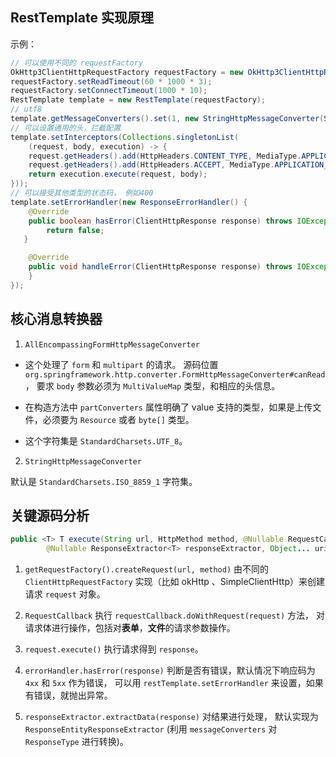 ## RestTemplate 实现原理

示例：

```java 
// 可以使用不同的 requestFactory
OkHttp3ClientHttpRequestFactory requestFactory = new OkHttp3ClientHttpRequestFactory();
requestFactory.setReadTimeout(60 * 1000 * 3);
requestFactory.setConnectTimeout(1000 * 10);
RestTemplate template = new RestTemplate(requestFactory);
// utf8
template.getMessageConverters().set(1, new StringHttpMessageConverter(StandardCharsets.UTF_8));
// 可以设置通用的头，拦截配置
template.setInterceptors(Collections.singletonList(
    (request, body, execution) -> {
    request.getHeaders().add(HttpHeaders.CONTENT_TYPE, MediaType.APPLICATION_FORM_URLENCODED_VALUE);
    request.getHeaders().add(HttpHeaders.ACCEPT, MediaType.APPLICATION_JSON_VALUE);
    return execution.execute(request, body);
}));
// 可以接受其他类型的状态码， 例如400
template.setErrorHandler(new ResponseErrorHandler() {
    @Override
    public boolean hasError(ClientHttpResponse response) throws IOException {
        return false;
   }

    @Override
    public void handleError(ClientHttpResponse response) throws IOException {
    }
});
```


## 核心消息转换器

1. `AllEncompassingFormHttpMessageConverter`    

- 这个处理了 `form` 和 `multipart` 的请求。 源码位置 `org.springframework.http.converter.FormHttpMessageConverter#canRead`， 要求 `body` 参数必须为 `MultiValueMap` 类型，和相应的头信息。
  
- 在构造方法中 `partConverters` 属性明确了 value 支持的类型，如果是上传文件，必须要为 `Resource` 或者 `byte[]` 类型。

- 这个字符集是 `StandardCharsets.UTF_8`。


2. `StringHttpMessageConverter` 

默认是 `StandardCharsets.ISO_8859_1` 字符集。



## 关键源码分析


```java 
public <T> T execute(String url, HttpMethod method, @Nullable RequestCallback requestCallback,
        @Nullable ResponseExtractor<T> responseExtractor, Object... uriVariables) throws RestClientException
```

1. `getRequestFactory().createRequest(url, method)` 由不同的 `ClientHttpRequestFactory` 实现（比如 okHttp 、SimpleClientHttp）来创建请求 `request` 对象。
   
2. `RequestCallback` 执行 `requestCallback.doWithRequest(request)` 方法， 对请求体进行操作，包括对**表单**，**文件**的请求参数操作。
   
3. `request.execute()` 执行请求得到 `response`。
   
4. `errorHandler.hasError(response)` 判断是否有错误，默认情况下响应码为 `4xx` 和 `5xx` 作为错误， 可以用 `restTemplate.setErrorHandler` 来设置，如果有错误，就抛出异常。
   
5. `responseExtractor.extractData(response)` 对结果进行处理， 默认实现为 `ResponseEntityResponseExtractor` (利用 `messageConverters` 对 `ResponseType` 进行转换)。